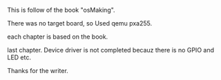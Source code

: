 This is follow of the book "osMaking". 

There was no target board, so Used qemu pxa255.

each chapter is based on the book.

last chapter. Device driver is not completed becauz there is no GPIO and LED etc.

Thanks for the writer. 
